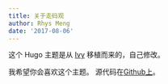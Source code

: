 ```yaml
---
title: 关于走码观
author: Rhys Meng
date: '2017-08-06'
---
```


这个 Hugo 主题是从 [Ivy](https://github.com/dmulholland/ivy) 移植而来的，自己修改。

我希望你会喜欢这个主题。 源代码在[Github上](https://github.com/yihui/hugo-ivy)。 

